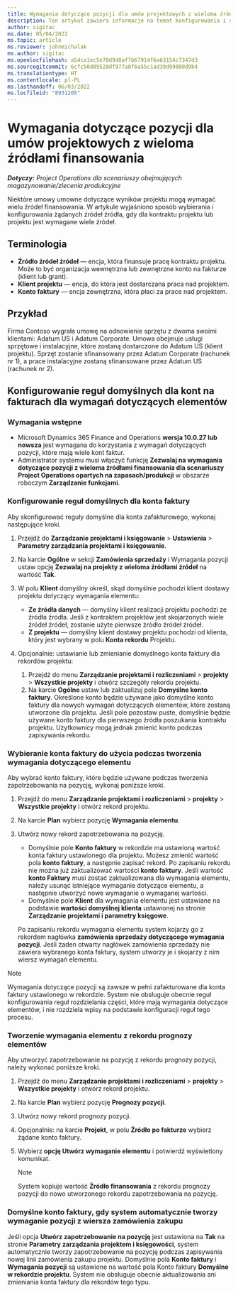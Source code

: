 ```yaml
---
title: Wymagania dotyczące pozycji dla umów projektowych z wieloma źródłami finansowania
description: Ten artykuł zawiera informacje na temat konfigurowania i używania wymagań dotyczących przedmiotów z wieloma źródłami finansowania.
author: sigitac
ms.date: 05/04/2022
ms.topic: article
ms.reviewer: johnmichalak
ms.author: sigitac
ms.openlocfilehash: a54ca1ec5e78d9d0af7b67914f6a63154c7347d3
ms.sourcegitcommit: 6cfc50d89528df977a8f6a55c1ad39d99800d9b4
ms.translationtype: HT
ms.contentlocale: pl-PL
ms.lasthandoff: 06/03/2022
ms.locfileid: "8931205"
---
```

# <a name="item-requirements-for-project-contracts-with-multiple-funding-sources"></a>Wymagania dotyczące pozycji dla umów projektowych z wieloma źródłami finansowania

_**Dotyczy:** Project Operations dla scenariuszy obejmujących magazynowanie/zlecenia produkcyjne_

Niektóre umowy umowne dotyczące wyników projektu mogą wymagać wielu źródeł finansowania. W artykule wyjaśniono sposób wybierania i konfigurowania żądanych źródeł źródła, gdy dla kontraktu projektu lub projektu jest wymagane wiele źródeł.

## <a name="terminology"></a>Terminologia

- **Źródło źródeł źródeł** — encja, która finansuje pracę kontraktu projektu. Może to być organizacja wewnętrzna lub zewnętrzne konto na fakturze (klient lub grant).
- **Klient projektu** — encja, do która jest dostarczana praca nad projektem.
- **Konto faktury** — encja zewnętrzna, która płaci za prace nad projektem.

## <a name="example"></a>Przykład

Firma Contoso wygrała umowę na odnowienie sprzętu z dwoma swoimi klientami: Adatum US i Adatum Corporate. Umowa obejmuje usługi sprzętowe i instalacyjne, które zostaną dostarczone do Adatum US (klient projektu). Sprzęt zostanie sfinansowany przez Adatum Corporate (rachunek nr 1), a prace instalacyjne zostaną sfinansowane przez Adatum US (rachunek nr 2).

## <a name="set-up-invoice-account-defaulting-rules-for-item-requirements"></a>Konfigurowanie reguł domyślnych dla kont na fakturach dla wymagań dotyczących elementów

### <a name="prerequisites"></a>Wymagania wstępne

- Microsoft Dynamics 365 Finance and Operations **wersja 10.0.27 lub nowsza** jest wymagana do korzystania z wymagań dotyczących pozycji, które mają wiele kont faktur.
- Administrator systemu musi włączyć funkcję **Zezwalaj na wymagania dotyczące pozycji z wieloma źródłami finansowania dla scenariuszy Project Operations opartych na zapasach/produkcji** w obszarze roboczym **Zarządzanie funkcjami**.

### <a name="set-up-the-invoice-account-defaulting-rules"></a>Konfigurowanie reguł domyślnych dla konta faktury

Aby skonfigurować reguły domyślne dla konta zafakturowego, wykonaj następujące kroki.

1. Przejdź do **Zarządzanie projektami i księgowanie** \> **Ustawienia** \> **Parametry zarządzania projektami i księgowanie**.
1. Na karcie **Ogólne** w sekcji **Zamówienia sprzedaży** i Wymagania pozycji ustaw opcję **Zezwalaj na projekty z wieloma źródłami źródeł** na wartość **Tak**.
1. W polu **Klient** domyślny określ, skąd domyślnie pochodzi klient dostawy projektu dotyczący wymagania elementu:

    - **Ze źródła danych** — domyślny klient realizacji projektu pochodzi ze źródła źródła. Jeśli z kontraktem projektów jest skojarzonych wiele źródeł źródeł, zostanie użyte pierwsze źródło źródeł źródeł.
    - **Z projektu** — domyślny klient dostawy projektu pochodzi od klienta, który jest wybrany w polu **Konta rekordu** Projektu.

1. Opcjonalnie: ustawianie lub zmienianie domyślnego konta faktury dla rekordów projektu:

    1. Przejdź do menu **Zarządzanie projektami i rozliczeniami** \> **projekty** \> **Wszystkie projekty** i otwórz szczegóły rekordu projektu.
    2. Na karcie **Ogólne** ustaw lub zaktualizuj pole **Domyślne konto faktury**. Określone konto będzie używane jako domyślne konto faktury dla nowych wymagań dotyczących elementów, które zostaną utworzone dla projektu. Jeśli pole pozostaw puste, domyślnie będzie używane konto faktury dla pierwszego źródła poszukania kontraktu projektu. Użytkownicy mogą jednak zmienić konto podczas zapisywania rekordu.

### <a name="select-the-invoice-account-to-use-when-you-create-an-item-requirement"></a>Wybieranie konta faktury do użycia podczas tworzenia wymagania dotyczącego elementu

Aby wybrać konto faktury, które będzie używane podczas tworzenia zapotrzebowania na pozycję, wykonaj poniższe kroki.

1. Przejdź do menu **Zarządzanie projektami i rozliczeniami** \> **projekty** \> **Wszystkie projekty** i otwórz rekord projektu.
1. Na karcie **Plan** wybierz pozycję **Wymagania elementu**.
1. Utwórz nowy rekord zapotrzebowania na pozycję.

    - Domyślnie pole **Konto faktury** w rekordzie ma ustawioną wartość konta faktury ustawionego dla projektu. Możesz zmienić wartość pola **konto faktury**, a następnie zapisać rekord. Po zapisaniu rekordu nie można już zaktualizować wartości **konto faktury**. Jeśli wartość **konto Faktury** musi zostać zaktualizowana dla wymagania elementu, należy usunąć istniejące wymaganie dotyczące elementu, a następnie utworzyć nowe wymaganie o wymaganej wartości.
    - Domyślnie pole **Klient** dla wymagania elementu jest ustawiane na podstawie **wartości domyślnej klienta** ustawionej na stronie **Zarządzanie projektami i parametry księgowe**.

    Po zapisaniu rekordu wymagania elementu system kojarzy go z rekordem nagłówka **zamówienia sprzedaży dotyczącego wymagania pozycji**. Jeśli żaden otwarty nagłówek zamówienia sprzedaży nie zawiera wybranego konta faktury, system utworzy je i skojarzy z nim wiersz wymagań elementu.

> [!NOTE]
> Wymagania dotyczące pozycji są zawsze w pełni zafakturowane dla konta faktury ustawionego w rekordzie. System nie obsługuje obecnie reguł konfigurowania reguł rozdzielania części, które mają wymagania dotyczące elementów, i nie rozdziela wpisy na podstawie konfiguracji reguł tego procesu.

### <a name="create-an-item-requirement-from-an-item-forecast-record"></a>Tworzenie wymagania elementu z rekordu prognozy elementów

Aby utworzyć zapotrzebowanie na pozycję z rekordu prognozy pozycji, należy wykonać poniższe kroki.

1. Przejdź do menu **Zarządzanie projektami i rozliczeniami** \> **projekty** \> **Wszystkie projekty** i otwórz rekord projektu.
1. Na karcie **Plan** wybierz pozycję **Prognozy pozycji**.
1. Utwórz nowy rekord prognozy pozycji.
1. Opcjonalnie: na karcie **Projekt**, w polu **Źródło po fakturze** wybierz żądane konto faktury.
1. Wybierz **opcję Utwórz wymaganie elementu** i potwierdź wyświetlony komunikat.

    > [!NOTE]
    > System kopiuje wartość **Źródło finansowania** z rekordu prognozy pozycji do nowo utworzonego rekordu zapotrzebowania na pozycję.

### <a name="default-invoice-account-when-the-system-automatically-creates-an-item-requirement-from-a-purchase-order-line"></a>Domyślne konto faktury, gdy system automatycznie tworzy wymaganie pozycji z wiersza zamówienia zakupu

Jeśli opcja **Utwórz zapotrzebowanie na pozycję** jest ustawiona na **Tak** na stronie **Parametry zarządzania projektem i księgowości**, system automatycznie tworzy zapotrzebowanie na pozycję podczas zapisywania nowej linii zamówienia zakupu projektu. Domyślnie pola **Konto faktury** i **Wymagania pozycji** są ustawione na wartość pola Konto faktury **Domyślne w rekordzie projektu**. System nie obsługuje obecnie aktualizowania ani zmieniania konta faktury dla rekordów tego typu.
